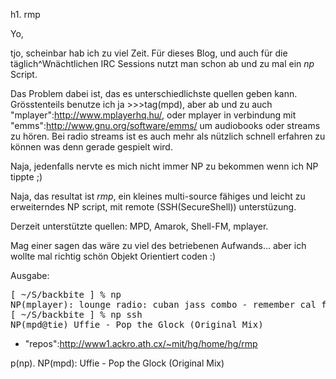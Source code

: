h1. rmp

Yo,

tjo, scheinbar hab ich zu viel Zeit. Für dieses Blog, und auch für die täglich^Wnächtlichen IRC Sessions nutzt man schon ab und zu mal ein *np* Script.

Das Problem dabei ist, das es unterschiedlichste quellen geben kann. Grösstenteils benutze ich ja >>>tag(mpd), aber ab und zu auch "mplayer":http://www.mplayerhq.hu/, oder mplayer in verbindung mit "emms":http://www.gnu.org/software/emms/ um audiobooks oder streams zu hören. Bei radio streams ist es auch mehr als nützlich schnell erfahren zu können was denn gerade gespielt wird.

Naja, jedenfalls nervte es mich nicht immer NP zu bekommen wenn ich NP tippte ;)

Naja, das resultat ist *rmp*, ein kleines multi-source fähiges und leicht zu erweiterndes  NP script, mit remote (SSH(SecureShell)) unterstüzung.

Derzeit unterstützte quellen: MPD, Amarok, Shell-FM, mplayer.

Mag einer sagen das wäre zu viel des betriebenen Aufwands... aber ich wollte mal richtig schön Objekt Orientiert coden :)

Ausgabe:

<pre>
[ ~/S/backbite ] % np
NP(mplayer): lounge radio: cuban jass combo - remember cal from bongo express
[ ~/S/backbite ] % np ssh
NP(mpd@tie) Uffie - Pop the Glock (Original Mix)
</pre>

* "repos":http://www1.ackro.ath.cx/~mit/hg/home/hg/rmp


p(np). NP(mpd): Uffie - Pop the Glock (Original Mix)
